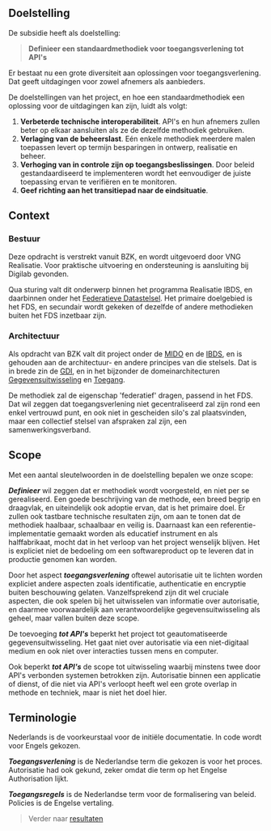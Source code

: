 
## Doelstelling

De subsidie heeft als doelstelling:

> **Definieer een standaardmethodiek voor toegangsverlening tot API's**

Er bestaat nu een grote diversiteit aan oplossingen voor toegangsverlening. Dat geeft uitdagingen voor zowel afnemers als aanbieders. 

De doelstellingen van het project, en hoe een standaardmethodiek een oplossing voor de uitdagingen kan zijn, luidt als volgt: 

1. **Verbeterde technische interoperabiliteit**. API's en hun afnemers zullen beter op elkaar aansluiten als ze de dezelfde methodiek gebruiken.
2. **Verlaging van de beheerslast**. E&eacute;n enkele methodiek meerdere malen toepassen levert op termijn besparingen in ontwerp, realisatie en beheer.
3. **Verhoging van in controle zijn op toegangsbeslissingen**. Door beleid gestandaardiseerd te implementeren wordt het eenvoudiger de juiste toepassing 
ervan te verifiëren en te monitoren.
4. **Geef richting aan het transitiepad naar de eindsituatie**. 

## Context

### Bestuur

Deze opdracht is verstrekt vanuit BZK, en wordt uitgevoerd door VNG Realisatie. Voor praktische uitvoering en ondersteuning is aansluiting bij Digilab gevonden.

Qua sturing valt dit onderwerp binnen het programma Realisatie IBDS, en daarbinnen onder het [Federatieve Datastelsel](https://federatief.datastelsel.nl/).
Het primaire doelgebied is het FDS, en secundair wordt gekeken of dezelfde of andere methodieken buiten het FDS inzetbaar zijn.

### Architectuur

Als opdracht van BZK valt dit project onder de [MIDO](https://www.digitaleoverheid.nl/mido/) en de [IBDS](https://www.digitaleoverheid.nl/interbestuurlijke-datastrategie/), en is gehouden aan de architectuur- 
en andere principes van die stelsels. Dat is in brede zin de [GDI](https://www.digitaleoverheid.nl/mido/generieke-digitale-infrastructuur-gdi/), 
en in het bijzonder de domeinarchitecturen [Gegevensuitwisseling](https://minbzk.github.io/gdi-gegevensuitwisseling/content/views/Domeinarchitectuur%20gegevensuitwisseling.html) en [Toegang](https://minbzk.github.io/gdi-toegang/content/views/Domeinarchitectuur%20toegang.html).

De methodiek zal de eigenschap 'federatief' dragen, passend in het FDS. Dat wil zeggen dat toegangsverlening niet gecentraliseerd zal zijn rond een enkel vertrouwd punt, en ook niet in gescheiden silo's zal plaatsvinden,
maar een collectief stelsel van afspraken zal zijn, een samenwerkingsverband.

## Scope

Met een aantal sleutelwoorden in de doelstelling bepalen we onze scope:

***Definieer*** wil zeggen dat er methodiek wordt voorgesteld, en niet per se gerealiseerd. 
Een goede beschrijving van de methode, een breed begrip en draagvlak, en uiteindelijk ook adoptie ervan, dat is het primaire doel.
Er zullen ook tastbare technische resultaten zijn, om aan te tonen dat de methodiek haalbaar, schaalbaar en veilig is. 
Daarnaast kan een referentie-implementatie gemaakt worden als educatief instrument en als halffabrikaat, mocht dat in het verloop van het project wenselijk blijven.
Het is expliciet niet de bedoeling om een softwareproduct op te leveren dat in productie genomen kan worden.

Door het aspect ***toegangsverlening*** oftewel autorisatie uit te lichten worden expliciet andere aspecten zoals identificatie, authenticatie en encryptie buiten beschouwing gelaten.
Vanzelfsprekend zijn dit wel cruciale aspecten, die ook spelen bij het uitwisselen van informatie over autorisatie,
en daarmee voorwaardelijk aan verantwoordelijke gegevensuitwisseling als geheel, maar vallen buiten deze scope.

De toevoeging ***tot API's*** beperkt het project tot geautomatiseerde gegevensuitwisseling. 
Het gaat niet over autorisatie via een niet-digitaal medium en ook niet over interacties tussen mens en computer. 

Ook beperkt ***tot API's*** de scope tot uitwisseling waarbij minstens twee door API's verbonden systemen betrokken zijn.
Autorisatie binnen een applicatie of dienst, of die niet via API's verloopt heeft wel een grote overlap in methode en techniek,
maar is niet het doel hier. 

## Terminologie

Nederlands is de voorkeurstaal voor de initiële documentatie. In code wordt voor Engels gekozen.

***Toegangsverlening*** is de Nederlandse term die gekozen is voor het proces. 
Autorisatie had ook gekund, zeker omdat die term op het Engelse Authorisation lijkt.

***Toegangsregels*** is de Nederlandse term voor de formalisering van beleid.
Policies is de Engelse vertaling.

> Verder naar [resultaten](2.0resultaten.md)

